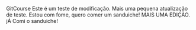 GitCourse
Este é um teste de modificação.
Mais uma pequena atualização de teste.
Estou com fome, quero comer um sanduiche!
MAIS UMA EDIÇÃO. jÁ Comi o sanduiche!

